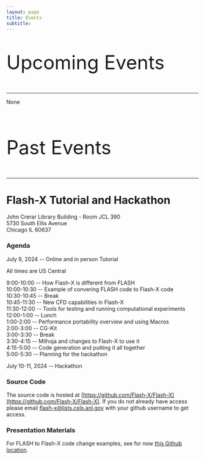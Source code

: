 ```yaml
---
layout: page
title: Events
subtitle:  
---
```


<p style="font-size:50px"> Upcoming Events </p>

<hr> 

None

<br>

<p style="font-size:50px"> Past Events </p>

<hr> 

# Flash-X Tutorial and Hackathon
John Crerar Library Building - Room JCL 390\
5730 South Ellis Avenue\
Chicago IL 60637

### Agenda
July 9, 2024 -- Online and in person Tutorial

All times are US Central

9:00-10:00   -- How Flash-X is different from FLASH\
10:00-10:30  -- Example of convering FLASH code to Flash-X code\
10:30-10:45  -- Break\
10:45-11:30  -- New CFD capabilities in Flash-X\
11:30-12:00  -- Tools for testing and running computational experiments\
12:00-1:00   -- Lunch\
1:00-2:00    -- Performance portability overview and using Macros\
2:00-3:00    -- CG-Kit\
3:00-3:30    -- Break\
3:30-4:15    -- Milhoja and changes to Flash-X to use it\
4:15-5:00    -- Code generation and putting it all together\
5:00-5:30    -- Planning for the hackathon 

July 10-11, 2024 --  Hackathon
 
### Source Code
The source code is hosted at [https://github.com/Flash-X/Flash-X](https://github.com/Flash-X/Flash-X).
If you do not already have access please email <a href="mailto:flash-x@lists.cels.anl.gov">flash-x@lists.cels.anl.gov</a> 
with your github username to get access.

### Presentation Materials
For FLASH to Flash-X code change examples, see for now [this Github location](https://github.com/Flash-X/Flash-X/tree/hackathon2024/docs/TutorialJul2024).
